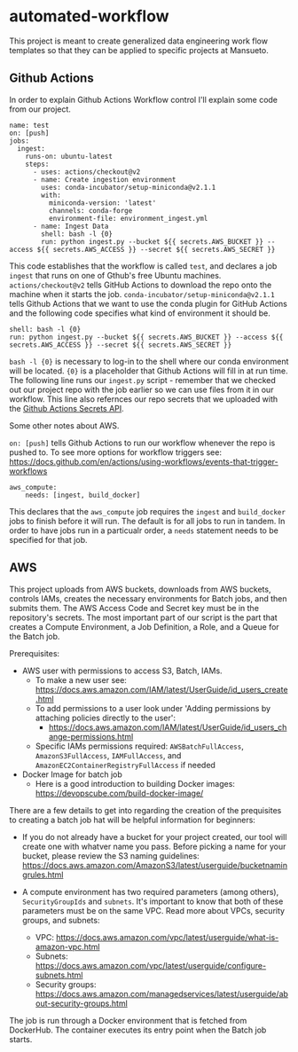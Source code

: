 # automated-workflow

This project is meant to create generalized data engineering work flow templates so that they can be applied to specific projects at Mansueto.

## Github Actions

In order to explain Github Actions Workflow control I'll explain some code from our project.

```
name: test
on: [push]
jobs:
  ingest:
    runs-on: ubuntu-latest
    steps:
      - uses: actions/checkout@v2
      - name: Create ingestion environment
        uses: conda-incubator/setup-miniconda@v2.1.1
        with:
          miniconda-version: 'latest'
          channels: conda-forge
          environment-file: environment_ingest.yml
      - name: Ingest Data
        shell: bash -l {0}
        run: python ingest.py --bucket ${{ secrets.AWS_BUCKET }} --access ${{ secrets.AWS_ACCESS }} --secret ${{ secrets.AWS_SECRET }}
```

This code establishes that the workflow is called `test`, and declares a job `ingest` that runs on one of Gthub's free Ubuntu machines. `actions/checkout@v2` tells GitHub Actions to download the repo onto the machine when it starts the job. `conda-incubator/setup-miniconda@v2.1.1` tells Github Actions that we want to use the conda plugin for GitHub Actions and the following code specifies what kind of environment it should be.

```
shell: bash -l {0}
run: python ingest.py --bucket ${{ secrets.AWS_BUCKET }} --access ${{ secrets.AWS_ACCESS }} --secret ${{ secrets.AWS_SECRET }}
```

`bash -l {0}` is necessary to log-in to the shell where our conda environment will be located. `{0}` is a placeholder that Github Actions will fill in at run time. The following line runs our `ingest.py` script - remember that we checked out our project repo with the job earlier so we can use files from it in our workflow. This line also refernces our repo secrets that we uploaded with the [Github Actions Secrets API](https://docs.github.com/en/rest/actions/secrets). 

Some other notes about AWS.

`on: [push]` tells Github Actions to run our workflow whenever the repo is pushed to. To see more options for workflow triggers see: https://docs.github.com/en/actions/using-workflows/events-that-trigger-workflows


``` 
aws_compute:
    needs: [ingest, build_docker]
```
This declares that the `aws_compute` job requires the `ingest` and `build_docker` jobs to finish before it will run. The default is for all jobs to run in tandem. In order to have jobs run in a particualr order, a `needs` statement needs to be specified for that job.


## AWS

This project uploads from AWS buckets, downloads from AWS buckets, controls IAMs, creates the necessary environments for Batch jobs, and then submits them. The AWS Access Code and Secret key must be in the repository's secrets. The most important part of our script is the part that creates a Compute Environment, a Job Definition, a Role, and a Queue for the Batch job.


Prerequisites:

 - AWS user with permissions to access S3, Batch, IAMs.
    - To make a new user see: https://docs.aws.amazon.com/IAM/latest/UserGuide/id_users_create.html
    - To add permissions to a user look under 'Adding permissions by attaching policies directly to the user':
        - https://docs.aws.amazon.com/IAM/latest/UserGuide/id_users_change-permissions.html
    - Specific IAMs permissions required: `AWSBatchFullAccess`, `AmazonS3FullAccess`, `IAMFullAccess`, and `AmazonEC2ContainerRegistryFullAccess` if needed
 - Docker Image for batch job
    - Here is a good introduction to building Docker images: https://devopscube.com/build-docker-image/

There are a few details to get into regarding the creation of the prequisites to creating a batch job hat will be helpful information for beginners:

- If you do not already have a bucket for your project created, our tool will create one with whatver name you pass. Before picking a name for your bucket, please review the S3 naming guidelines: https://docs.aws.amazon.com/AmazonS3/latest/userguide/bucketnamingrules.html


- A compute environment has two required parameters (among others), `SecurityGroupIds` and `subnets`. It's important to know that both of these parameters must be on the same VPC. Read more about VPCs, security groups, and subnets:
    - VPC: https://docs.aws.amazon.com/vpc/latest/userguide/what-is-amazon-vpc.html
    - Subnets: https://docs.aws.amazon.com/vpc/latest/userguide/configure-subnets.html
    - Security groups: https://docs.aws.amazon.com/managedservices/latest/userguide/about-security-groups.html

The job is run through a Docker environment that is fetched from DockerHub. The container executes its entry point when the Batch job starts.